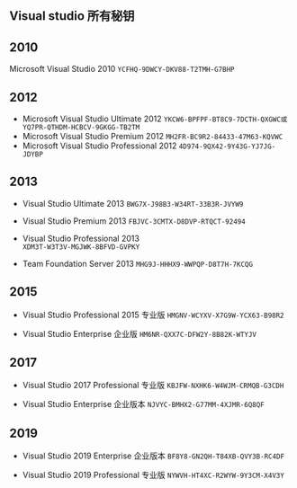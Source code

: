 ## Visual studio 所有秘钥

## 2010
Microsoft Visual Studio 2010 `YCFHQ-9DWCY-DKV88-T2TMH-G7BHP`

## 2012
- Microsoft Visual Studio Ultimate 2012
 `YKCW6-BPFPF-BT8C9-7DCTH-QXGWC或YQ7PR-QTHDM-HCBCV-9GKGG-TB2TM`
- Microsoft Visual Studio Premium 2012
  `MH2FR-BC9R2-84433-47M63-KQVWC`
- Microsoft Visual Studio Professional 2012 
 `4D974-9QX42-9Y43G-YJ7JG-JDYBP `
## 2013
- Visual Studio Ultimate 2013
`BWG7X-J98B3-W34RT-33B3R-JVYW9`

- Visual Studio Premium 2013 
`FBJVC-3CMTX-D8DVP-RTQCT-92494`

- Visual Studio Professional 2013  
`XDM3T-W3T3V-MGJWK-8BFVD-GVPKY`

- Team Foundation Server 2013
`MHG9J-HHHX9-WWPQP-D8T7H-7KCQG`

## 2015

- Visual Studio Professional 2015  专业版
`HMGNV-WCYXV-X7G9W-YCX63-B98R2`

- Visual Studio Enterprise 	企业版
`HM6NR-QXX7C-DFW2Y-8B82K-WTYJV`

## 2017
- Visual Studio 2017  Professional 专业版
`KBJFW-NXHK6-W4WJM-CRMQB-G3CDH`

- Visual Studio Enterprise 企业版本
 `NJVYC-BMHX2-G77MM-4XJMR-6Q8QF`



## 2019
- Visual Studio 2019 Enterprise  企业版本
`BF8Y8-GN2QH-T84XB-QVY3B-RC4DF`

- Visual Studio 2019 Professional 专业版
`NYWVH-HT4XC-R2WYW-9Y3CM-X4V3Y`

